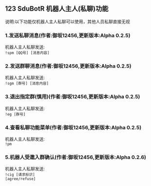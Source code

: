 ## 123 SduBotR 机器人主人(私聊)功能
说明:以下功能仅机器人主人私聊可以使用，其他人员私聊直接无视<br>
### 1.发送私聊消息(作者:御坂12456,更新版本:Alpha 0.2.5)
机器人主人私聊发送:<br>
<code>!spm &#91;QQ号&#93; &#91;消息内容&#93;</code><br>
### 2.发送群聊消息(作者:御坂12456,更新版本:Alpha 0.2.5)
机器人主人私聊发送:<br>
<code>!sgm &#91;群号&#93; &#91;消息内容&#93;</code><br>
### 3.退出指定群(慎用)(作者:御坂12456,更新版本:Alpha 0.2.5)
机器人主人私聊发送:<br>
<code>!eg &#91;群号&#93;</code>
### 4.查看私聊功能菜单(作者:御坂12456,更新版本:Alpha 0.2.5)
机器人主人私聊发送:<br>
<code>!pm</code>
### 5.机器人受邀入群确认(作者:御坂12456,更新版本:Alpha 0.2.6)
机器人主人私聊发送:<br>
<code>!cig &#91;请求标识&#93; &#91;agree/refuse&#93;</code>